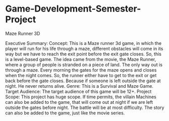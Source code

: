 # Game-Development-Semester-Project
Maze Runner 3D

Executive Summary:
Concept:
This is a Maze runner 3d game, in which the player will run for his life through a maze, different obstacles will come in its way but we have to reach the exit point before the exit gate closes. So, this is a level-based game.
The idea came from the movie, the Maze Runner, where a group of people is stranded on a piece of land. The only way out is through a maze. Every morning the gates for the maze opens and closes when the night comes. So, the runner either have to get to the exit or get back before the gate closes. Because if someone is left outside the gate at night. He never returns alive.
Genre:
This is a Survival and Maze Game.
Target Audience:
The target audience of this game will be 12+.
Project Scope:
This project has huge scope. If time permits, the villain Machines can also be added to the game, that will come out at night if we are left outside the gates before night. The battle will be at most difficulty. 
The story can also be added to the game, just like the movie series.

